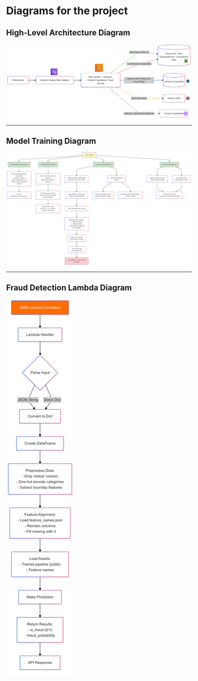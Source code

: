 # Diagrams for the project

## High-Level Architecture Diagram

![High-Level Architecture Diagram](./images/HighLevelArchitectureDiagram.png)

---

## Model Training Diagram

![Model Training Diagram](./images/ModelTraining.png)

---

## Fraud Detection Lambda Diagram

![Fraud Detection Lambda Diagram](./images/FraudDetectionAWSLambda.png)
